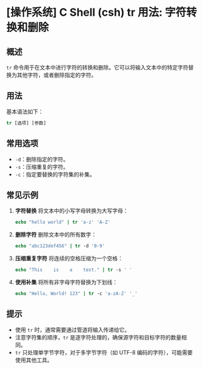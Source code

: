 # [操作系统] C Shell (csh) tr 用法: 字符转换和删除

## 概述
`tr` 命令用于在文本中进行字符的转换和删除。它可以将输入文本中的特定字符替换为其他字符，或者删除指定的字符。

## 用法
基本语法如下：
```csh
tr [选项] [参数]
```

## 常用选项
- `-d`：删除指定的字符。
- `-s`：压缩重复的字符。
- `-c`：指定要替换的字符集的补集。

## 常见示例
1. **字符替换**
   将文本中的小写字母转换为大写字母：
   ```csh
   echo "hello world" | tr 'a-z' 'A-Z'
   ```

2. **删除字符**
   删除文本中的所有数字：
   ```csh
   echo "abc123def456" | tr -d '0-9'
   ```

3. **压缩重复字符**
   将连续的空格压缩为一个空格：
   ```csh
   echo "This    is    a    test." | tr -s ' '
   ```

4. **使用补集**
   将所有非字母字符替换为下划线：
   ```csh
   echo "Hello, World! 123" | tr -c 'a-zA-Z' '_'
   ```

## 提示
- 使用 `tr` 时，通常需要通过管道将输入传递给它。
- 注意字符集的顺序，`tr` 是逐字符处理的，确保源字符和目标字符的数量相同。
- `tr` 只处理单字节字符，对于多字节字符（如 UTF-8 编码的字符），可能需要使用其他工具。